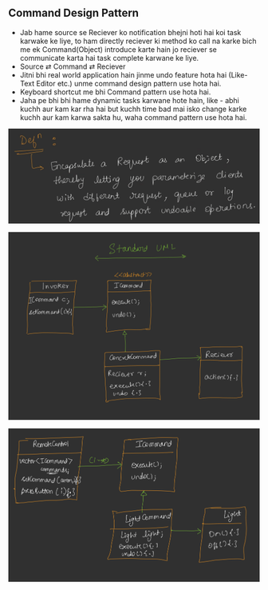 ## Command Design Pattern

* Jab hame source se Reciever ko notification bhejni hoti hai koi task karwake ke liye, to ham directly reciever ki method ko call na karke bich me ek Command(Object) introduce karte hain jo reciever se communicate karta hai task complete karwane ke liye.
* Source ⇄ Command ⇄ Reciever
* Jitni bhi real world application hain jinme undo feature hota hai (Like- Text Editor etc.) unme command design pattern use hota hai.
* Keyboard shortcut me bhi Command pattern use hota hai.
* Jaha pe bhi bhi hame dynamic tasks karwane hote hain, like - abhi kuchh aur kam kar rha hai but kuchh time bad mai isko change karke kuchh aur kam karwa sakta hu, waha command pattern use hota hai.


![1755830809669](image/Command/1755830809669.png)

![1755828841499](image/Command/1755828841499.png)

![1755828815896](image/Command/1755828815896.png)
